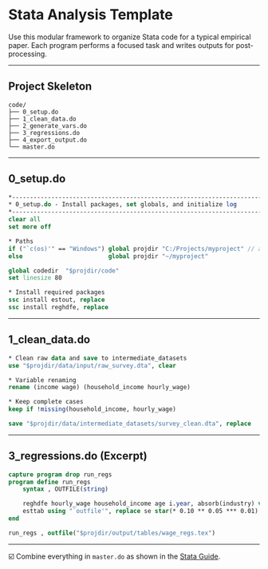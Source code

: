 # Stata Analysis Template

Use this modular framework to organize Stata code for a typical empirical paper. Each program performs a focused task and writes outputs for post-processing.

---

## Project Skeleton

```text
code/
├── 0_setup.do
├── 1_clean_data.do
├── 2_generate_vars.do
├── 3_regressions.do
├── 4_export_output.do
└── master.do
```

---

## 0_setup.do

```stata
*------------------------------------------------------------------------------*
* 0_setup.do - Install packages, set globals, and initialize log              *
*------------------------------------------------------------------------------*
clear all
set more off

* Paths
if ("`c(os)'" == "Windows") global projdir "C:/Projects/myproject" // adjust
else                        global projdir "~/myproject"

global codedir  "$projdir/code"
set linesize 80

* Install required packages
ssc install estout, replace
ssc install reghdfe, replace
```

---

## 1_clean_data.do

```stata
* Clean raw data and save to intermediate_datasets
use "$projdir/data/input/raw_survey.dta", clear

* Variable renaming
rename (income wage) (household_income hourly_wage)

* Keep complete cases
keep if !missing(household_income, hourly_wage)

save "$projdir/data/intermediate_datasets/survey_clean.dta", replace
```

---

## 3_regressions.do (Excerpt)

```stata
capture program drop run_regs
program define run_regs
    syntax , OUTFILE(string)

    reghdfe hourly_wage household_income age i.year, absorb(industry) vce(cluster id)
    esttab using "`outfile'", replace se star(* 0.10 ** 0.05 *** 0.01)
end

run_regs , outfile("$projdir/output/tables/wage_regs.tex")
```

---

☑️ Combine everything in `master.do` as shown in the [Stata Guide](../languages/stata.md#⚙️-example-masterdo).
